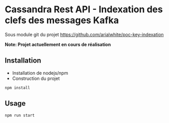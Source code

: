 # Cassandra Rest API - Indexation des clefs des messages Kafka

Sous module git du projet https://github.com/arialwhite/poc-key-indexation

**Note: Projet actuellement en cours de réalisation**

## Installation

- Installation de nodejs/npm
- Construction du projet
```
npm install
```
## Usage

```
npm run start
```
